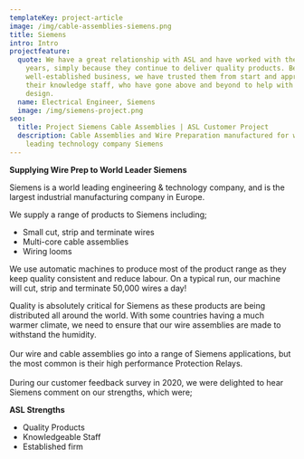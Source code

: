```yaml
---
templateKey: project-article
image: /img/cable-assemblies-siemens.png
title: Siemens
intro: Intro
projectfeature:
  quote: We have a great relationship with ASL and have worked with them for many
    years, simply because they continue to deliver quality products. Being a
    well-established business, we have trusted them from start and appreciate
    their knowledge staff, who have gone above and beyond to help with technical
    design.
  name: Electrical Engineer, Siemens
  image: /img/siemens-project.png
seo:
  title: Project Siemens Cable Assemblies | ASL Customer Project
  description: Cable Assemblies and Wire Preparation manufactured for world
    leading technology company Siemens
---
```

**Supplying Wire Prep to World Leader Siemens**

Siemens is a world leading engineering & technology company, and is the largest industrial manufacturing company in Europe.

We supply a range of products to Siemens including;

* Small cut, strip and terminate wires  
* Multi-core cable assemblies 
* Wiring looms  

We use automatic machines to produce most of the product range as they keep quality consistent and reduce labour. On a typical run, our machine will cut, strip and terminate 50,000 wires a day!

Quality is absolutely critical for Siemens as these products are being distributed all around the world. With some countries having a much warmer climate, we need to ensure that our wire assemblies are made to withstand the humidity.\
\
Our wire and cable assemblies go into a range of Siemens applications, but the most common is their high performance Protection Relays.\
\
During our customer feedback survey in 2020, we were delighted to hear Siemens comment on our strengths, which were;

**ASL Strengths** 

* Quality Products 
* Knowledgeable Staff 
* Established firm